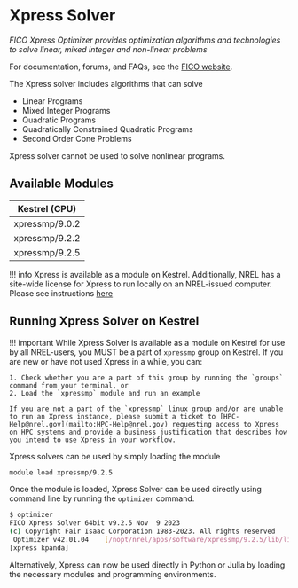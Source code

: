 # Xpress Solver

*FICO Xpress Optimizer provides optimization algorithms and technologies to solve linear, mixed integer and non-linear problems*

For documentation, forums, and FAQs, see the [FICO
website](https://www.fico.com/fico-xpress-optimization/docs/latest/overview.html).

The Xpress solver includes algorithms that can solve

* Linear Programs
* Mixed Integer Programs
* Quadratic Programs
* Quadratically Constrained Quadratic Programs
* Second Order Cone Problems

Xpress solver cannot be used to solve nonlinear programs. 


## Available Modules

| Kestrel (CPU)   |
|:---------------:|
| xpressmp/9.0.2 |
| xpressmp/9.2.2 |
| xpressmp/9.2.5 |

!!! info
    Xpress is available as a module on Kestrel. Additionally, NREL has a site-wide license for Xpress to run locally on an NREL-issued computer. Please see instructions [here](https://github.nrel.gov/MSOC/fico-xpress)

## Running Xpress Solver on Kestrel

!!! important
    While Xpress Solver is available as a module on Kestrel for use by all NREL-users, you MUST be a part of `xpressmp` group on Kestrel. If you are new or have not used Xpress in a while, you can:

    1. Check whether you are a part of this group by running the `groups` command from your terminal, or
    2. Load the `xpressmp` module and run an example

    If you are not a part of the `xpressmp` linux group and/or are unable to run an Xpress instance, please submit a ticket to [HPC-Help@nrel.gov](mailto:HPC-Help@nrel.gov) requesting access to Xpress on HPC systems and provide a business justification that describes how you intend to use Xpress in your workflow.

Xpress solvers can be used by simply loading the module

```bash
module load xpressmp/9.2.5
```

Once the module is loaded, Xpress Solver can be used directly using command line 
by running the `optimizer` command.

```bash
$ optimizer
FICO Xpress Solver 64bit v9.2.5 Nov  9 2023
(c) Copyright Fair Isaac Corporation 1983-2023. All rights reserved
 Optimizer v42.01.04    [/nopt/nrel/apps/software/xpressmp/9.2.5/lib/libxprs.so.42.01.04]
[xpress kpanda] 
```

Alternatively, Xpress can now be used directly in Python or Julia by loading the necessary modules and programming environments.
